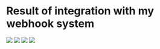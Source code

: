 # Result of integration with my webhook system

<img src="./imgs/Skærmbillede1.png"></img>
<img src="./imgs/Skærmbillede2.png"></img>
<img src="./imgs/Skærmbillede3.png"></img>
<img src="./imgs/Skærmbillede4.png"></img>
